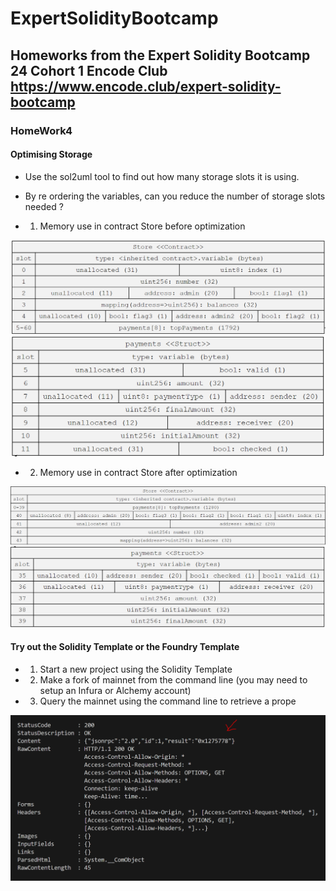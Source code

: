 # ExpertSolidityBootcamp

## Homeworks from the Expert Solidity Bootcamp 24 Cohort 1 Encode Club https://www.encode.club/expert-solidity-bootcamp

### HomeWork4

#### Optimising Storage

- Use the sol2uml tool to find out how many storage
  slots it is using.
- By re ordering the variables, can you reduce the
  number of storage slots needed ?

- 1. Memory use in contract Store before optimization

![contractMemoryBefore_image](contractMemoryBefore.png)
![structBefore_image](structBefore.png)

- 2. Memory use in contract Store after optimization

![contractMemoryAfter_image](contractMemoryAfter.png)
![structAfter_image](structAfter.png)

#### Try out the Solidity Template or the Foundry Template

- 1. Start a new project using the Solidity Template
- 2. Make a fork of mainnet from the command line
     (you may need to setup an Infura or Alchemy
     account)
- 3. Query the mainnet using the command line to
     retrieve a prope

![LatestBlockNumber_image](LatestBlockNumber.png)
